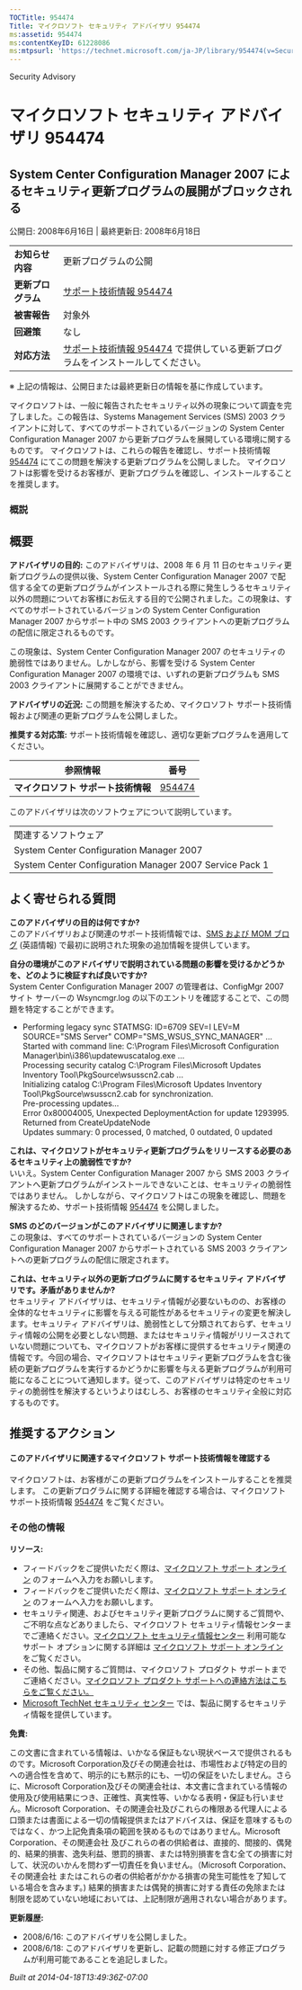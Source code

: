 ```yaml
---
TOCTitle: 954474
Title: マイクロソフト セキュリティ アドバイザリ 954474
ms:assetid: 954474
ms:contentKeyID: 61228086
ms:mtpsurl: 'https://technet.microsoft.com/ja-JP/library/954474(v=Security.10)'
---
```


Security Advisory

マイクロソフト セキュリティ アドバイザリ 954474
===============================================

System Center Configuration Manager 2007 によるセキュリティ更新プログラムの展開がブロックされる
-----------------------------------------------------------------------------------------------

公開日: 2008年6月16日 | 最終更新日: 2008年6月18日

|                    |                                                                                                                            |
|--------------------|----------------------------------------------------------------------------------------------------------------------------|
| **お知らせ内容**   | 更新プログラムの公開                                                                                                       |
| **更新プログラム** | [サポート技術情報 954474](http://support.microsoft.com/kb/954474)                                                          |
| **被害報告**       | 対象外                                                                                                                     |
| **回避策**         | なし                                                                                                                       |
| **対応方法**       | [サポート技術情報 954474](http://support.microsoft.com/kb/954474) で提供している更新プログラムをインストールしてください。 |

※ 上記の情報は、公開日または最終更新日の情報を基に作成しています。

マイクロソフトは、一般に報告されたセキュリティ以外の現象について調査を完了しました。この報告は、Systems Management Services (SMS) 2003 クライアントに対して、すべてのサポートされているバージョンの System Center Configuration Manager 2007 から更新プログラムを展開している環境に関するものです。 マイクロソフトは、これらの報告を確認し、サポート技術情報 [954474](http://support.microsoft.com/kb/954474) にてこの問題を解決する更新プログラムを公開しました。 マイクロソフトは影響を受けるお客様が、更新プログラムを確認し、インストールすることを推奨します。

### 概説

概要
----

<span></span>
**アドバイザリの目的:** このアドバイザリは、2008 年 6 月 11 日のセキュリティ更新プログラムの提供以後、System Center Configuration Manager 2007 で配信する全ての更新プログラムがインストールされる際に発生しうるセキュリティ以外の問題についてお客様にお伝えする目的で公開されました。この現象は、すべてのサポートされているバージョンの System Center Configuration Manager 2007 からサポート中の SMS 2003 クライアントへの更新プログラムの配信に限定されるものです。

この現象は、System Center Configuration Manager 2007 のセキュリティの脆弱性ではありません。しかしながら、影響を受ける System Center Configuration Manager 2007 の環境では、いずれの更新プログラムも SMS 2003 クライアントに展開することができません。

**アドバイザリの近況:** この問題を解決するため、マイクロソフト サポート技術情報および関連の更新プログラムを公開しました。

**推奨する対応策:** サポート技術情報を確認し、適切な更新プログラムを適用してください。

| 参照情報                            | 番号                                             |
|-------------------------------------|--------------------------------------------------|
| **マイクロソフト サポート技術情報** | [954474](http://support.microsoft.com/kb/954474) |

このアドバイザリは次のソフトウェアについて説明しています。

|                                                         |
|---------------------------------------------------------|
| 関連するソフトウェア                                    |
| System Center Configuration Manager 2007                |
| System Center Configuration Manager 2007 Service Pack 1 |

よく寄せられる質問
------------------

<span></span>
**このアドバイザリの目的は何ですか?**  
このアドバイザリおよび関連のサポート技術情報では、[SMS および MOM ブログ](http://blogs.technet.com/smsandmom/archive/2008/06/12/wsus-offline-scan-catalog-fails-to-sync-on-configmgr-2007.aspx) (英語情報) で最初に説明された現象の追加情報を提供しています。

**自分の環境がこのアドバイザリで説明されている問題の影響を受けるかどうかを、どのように検証すれば良いですか?**  
System Center Configuration Manager 2007 の管理者は、ConfigMgr 2007 サイト サーバーの Wsyncmgr.log の以下のエントリを確認することで、この問題を特定することができます。

-   Performing legacy sync
    STATMSG: ID=6709 SEV=I LEV=M SOURCE="SMS Server" COMP="SMS\_WSUS\_SYNC\_MANAGER" …  
    Started with command line: C:\\Program Files\\Microsoft Configuration Manager\\bin\\i386\\updatewuscatalog.exe …  
    Processing security catalog C:\\Program Files\\Microsoft Updates Inventory Tool\\PkgSource\\wsusscn2.cab ...  
    Initializing catalog C:\\Program Files\\Microsoft Updates Inventory Tool\\PkgSource\\wsusscn2.cab for synchronization.  
    Pre-processing updates...  
    Error 0x80004005, Unexpected DeploymentAction for update 1293995. Returned from CreateUpdateNode  
    Updates summary: 0 processed, 0 matched, 0 outdated, 0 updated  

**これは、マイクロソフトがセキュリティ更新プログラムをリリースする必要のあるセキュリティ上の脆弱性ですか?**  
いいえ。System Center Configuration Manager 2007 から SMS 2003 クライアントへ更新プログラムがインストールできないことは、セキュリティの脆弱性ではありません。 しかしながら、マイクロソフトはこの現象を確認し、問題を解決するため、サポート技術情報 [954474](http://support.microsoft.com/kb/954474) を公開しました。

**SMS のどのバージョンがこのアドバイザリに関連しますか?**  
この現象は、すべてのサポートされているバージョンの System Center Configuration Manager 2007 からサポートされている SMS 2003 クライアントへの更新プログラムの配信に限定されます。

**これは、セキュリティ以外の更新プログラムに関するセキュリティ アドバイザリです。矛盾がありませんか?**  
セキュリティ アドバイザリは、セキュリティ情報が必要ないものの、お客様の全体的なセキュリティに影響を与える可能性があるセキュリティの変更を解決します。セキュリティ アドバイザリは、脆弱性として分類されておらず、セキュリティ情報の公開を必要としない問題、またはセキュリティ情報がリリースされていない問題についても、マイクロソフトがお客様に提供するセキュリティ関連の情報です。今回の場合、マイクロソフトはセキュリティ更新プログラムを含む後続の更新プログラムを実行するかどうかに影響を与える更新プログラムが利用可能になることについて通知します。従って、このアドバイザリは特定のセキュリティの脆弱性を解決するというよりはむしろ、お客様のセキュリティ全般に対応するものです。

推奨するアクション
------------------

<span></span>
#### このアドバイザリに関連するマイクロソフト サポート技術情報を確認する

マイクロソフトは、お客様がこの更新プログラムをインストールすることを推奨します。 この更新プログラムに関する詳細を確認する場合は、マイクロソフト サポート技術情報 [954474](http://support.microsoft.com/kb/954474) をご覧ください。

### その他の情報

**リソース:**

-   フィードバックをご提供いただく際は、[マイクロソフト サポート オンライン](https://support.microsoft.com/common/survey.aspx?scid=sw;en;1257&showpage=1&ws=technet&sd=tech) のフォームへ入力をお願いします。
-   フィードバックをご提供いただく際は、[マイクロソフト サポート オンライン](https://support.microsoft.com/common/survey.aspx?scid=sw;en;1257&showpage=1&ws=technet&sd=tech) のフォームへ入力をお願いします。
-   セキュリティ関連、およびセキュリティ更新プログラムに関するご質問や、ご不明な点などありましたら、マイクロソフト セキュリティ情報センターまでご連絡ください。[マイクロソフト セキュリティ情報センター](http://www.microsoft.com/japan/security/sicinfo.mspx) 利用可能なサポート オプションに関する詳細は [マイクロソフト サポート オンライン](http://support.microsoft.com/) をご覧ください。
-   その他、製品に関するご質問は、マイクロソフト プロダクト サポートまでご連絡ください。[マイクロソフト プロダクト サポートへの連絡方法はこちらをご覧ください。](http://support.microsoft.com/select/?target=assistance)
-   [Microsoft TechNet セキュリティ センター](http://technet.microsoft.com/ja-jp/security/default.aspx) では、製品に関するセキュリティ情報を提供しています。

**免責:**

この文書に含まれている情報は、いかなる保証もない現状ベースで提供されるものです。Microsoft Corporation及びその関連会社は、市場性および特定の目的への適合性を含めて、明示的にも黙示的にも、一切の保証をいたしません。さらに、Microsoft Corporation及びその関連会社は、本文書に含まれている情報の使用及び使用結果につき、正確性、真実性等、いかなる表明・保証も行いません。Microsoft Corporation、その関連会社及びこれらの権限ある代理人による口頭または書面による一切の情報提供またはアドバイスは、保証を意味するものではなく、かつ上記免責条項の範囲を狭めるものではありません。Microsoft Corporation、その関連会社 及びこれらの者の供給者は、直接的、間接的、偶発的、結果的損害、逸失利益、懲罰的損害、または特別損害を含む全ての損害に対して、状況のいかんを問わず一切責任を負いません。（Microsoft Corporation、その関連会社 またはこれらの者の供給者がかかる損害の発生可能性を了知している場合を含みます。) 結果的損害または偶発的損害に対する責任の免除または制限を認めていない地域においては、上記制限が適用されない場合があります。

**更新履歴:**

-   2008/6/16: このアドバイザリを公開しました。
-   2008/6/18: このアドバイザリを更新し、記載の問題に対する修正プログラムが利用可能であることを追記しました。

*Built at 2014-04-18T13:49:36Z-07:00*
